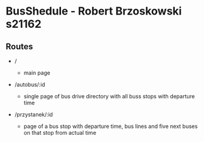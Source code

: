 # BusShedule - Robert Brzoskowski s21162

## Routes
 
- /
  - main page
- /autobus/:id
  - single page of bus drive directory with all buss stops with departure time
  
- /przystanek/:id
  - page of a bus stop with departure time, bus lines and five next buses on that stop from actual time
